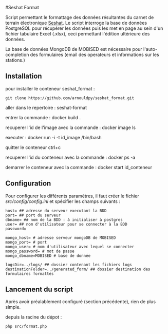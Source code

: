 #Seshat Format

Script permettant le formattage des données résultantes du carnet de terrain électronique [Seshat](https://github.com/arnouldpy/seshat).
Le script interroge la base de données PostgreSQL pour récupérer les données puis les met en page au sein
d'un fichier tabulaire Excel (.xlsx), ceci permettant l'édition ultérieure des données.

La base de données MongoDB de MOBISED est nécessaire pour l'auto-completion des formulaires (email des operateurs
et informations sur les stations.) 
## Installation

pour installer le conteneur seshat_format :

`git clone https://github.com/arnouldpy/seshat_format.git`

aller dans le repertoire : seshat-format

entrer la commande : docker build .

recuperer l'id de l'image avec la commande : docker image ls

executer : docker run -i -t id_image /bin/bash

quitter le conteneur ctrl+c

recuperer l'id du conteneur avec la commande : docker ps -a

demarrer le conteneur avec la commande : docker start id_conteneur

## Configuration

Pour configurer les différents paramètres, il faut créer le fichier *src/config/config.ini* et spécifier
les champs suivants :

````
host= ## adresse du serveur executant la BDD
port= ## port du serveur
dbname= ## nom de la BDD : à initialiser à postgres
user= ## nom d'utilisateur pour se connecter à la BDD
password=

mongo_host= # adresse serveur mongoDB de MOBISED
mongo_port= # port
mongo_user= # nom d'utilisateur avec lequel se connecter 
mongo_password= # mot de passe
mongo_dbname=MOBISED # base de donnée

logsDir=../logs/ ## dossier contenant les fichiers logs
destinationFolder=../generated_form/ ## dossier destination des formulaires formattés
````

## Lancement du script

Après avoir préalablement configuré (section précédente), rien de plus simple.

depuis la racine du dépot :

```
php src/format.php
```
